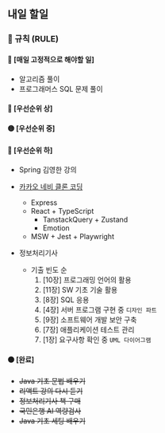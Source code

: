 ## 내일 할일

### 📌 규칙 (RULE)

#### 🔄 [매일 고정적으로 해야할 일]
- 알고리즘 풀이
- 프로그래머스 SQL 문제 풀이
  
#### 🔴 [우선순위 상]
  
#### 🟡 [우선순위 중]
      
#### 🔵 [우선순위 하]

- Spring 김영한 강의
- [카카오 네비 클론 코딩](https://github.com/dldydtn0805/KAKAONAVI)
    - Express
    - React + TypeScript
        - TanstackQuery + Zustand
        - Emotion
    - MSW + Jest + Playwright
 
- 정보처리기사
    - 기출 빈도 순
      1. [10장] 프로그래밍 언어의 활용  
      2. [11장] SW 기초 기술 활용
      3. [8장] SQL 응용
      4. [4장] 서버 프로그램 구현 중 `디자인 파트`
      5. [9장] 소프트웨어 개발 보안 구축
      6. [7장] 애플리케이션 테스트 관리
      7. [1장] 요구사항 확인 중 `UML 다이어그램`
          
#### ⚫ [완료]

- ~~Java 기초 문법 배우기~~
- ~~리액트 강의 다시 듣기~~
- ~~정보처리기사 책 구매~~
- ~~국민은행 AI 역량검사~~
- ~~Java 기초 세팅 배우기~~


